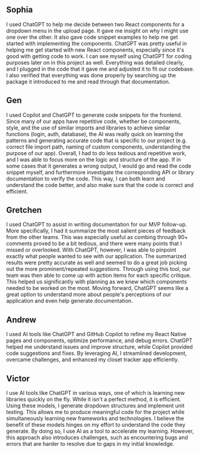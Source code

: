 ## Sophia
I used ChatGPT to help me decide between two React components for a dropdown menu in the upload page. It gave me insight on why I might use one over the other. It also gave code snippet examples to help me get started with implementing the components. ChatGPT was pretty useful in helping me get started with new React components, especially since it's good with getting code to work. I can see myself using ChatGPT for coding purposes later on in this project as well. Everything was detailed clearly, and I plugged in the code that it gave me and adjusted it to fit our codebase. I also verified that everything was done properly by searching up the package it introduced to me and read through that documentation.

## Gen
I used Copilot and ChatGPT to generate code snippets for the frontend. Since many of our apps have repetitive code, whether be components, style, and the use of similar imports and libraries to achieve similar functions (login, auth, database), the AI was really quick on learning the patterns and generating accurate code that is specific to our project (e.g. correct file import path, naming of custom components, understanding the purpose of our app). Overall, I had to do less tedious and repetitive work, and I was able to focus more on the logic and structure of the app. If in some cases that it generates a wrong output, I would go and read the code snippet myself, and furthermore investigate the corresponding API or library documentation to verify the code. This way, I can both learn and understand the code better, and also make sure that the code is correct and efficient.

## Gretchen
I used ChatGPT to assist in writing documentation for our MVP follow-up. More specifically, I had it summarize the most salient pieces of feedback from the other teams. This was especially useful as combing through 90+ comments proved to be a bit tedious, and there were many points that I missed or overlooked. With ChatGPT, however, I was able to pinpoint exactly what people wanted to see with our application. The summarized results were pretty accurate as well and seemed to do a great job picking out the more prominent/repeated suggestions. Through using this tool, our team was then able to come up with action items for each specific critique. This helped us significantly with planning as we knew which components needed to be worked on the most. Moving forward, ChatGPT seems like a great option to understand more about people's perceptions of our application and even help generate documentation.

## Andrew
I used AI tools like ChatGPT and GitHub Copilot to refine my React Native pages and components, optimize performance, and debug errors. ChatGPT helped me understand issues and improve structure, while Copilot provided code suggestions and fixes. By leveraging AI, I streamlined development, overcame challenges, and enhanced my closet tracker app efficiently.

## Victor 
I use AI tools like ChatGPT in various ways, one of which is learning new libraries quickly on the fly. While it isn't a perfect method, it is efficient. Using these models, I generate dropdown structures and implement unit testing. This allows me to produce meaningful code for the project while simultaneously learning new frameworks and technologies. I believe the benefit of these models hinges on my effort to understand the code they generate. By doing so, I use AI as a tool to accelerate my learning. However, this approach also introduces challenges, such as encountering bugs and errors that are harder to resolve due to gaps in my initial knowledge.
